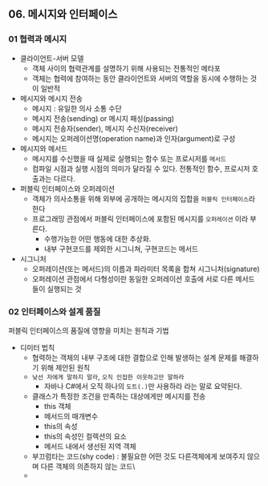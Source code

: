 ## 06. 메시지와 인터페이스 

### 01 협력과 메시지
- 클라이언트-서버 모델
  - 객체 사이의 협력관계를 설명하기 위해 사용되는 전통적인 메타포 
  - 객체는 협력에 참여하는 동안 클라이언트와 서버의 역할을 동시에 수행하는 것이 일반적
- 메시지와 메시지 전송
  - 메시지 : 유일한 의사 소통 수단
  - 메시지 전송(sending) or 메시지 패싱(passing) 
  - 메시지 전송자(sender), 메시지 수신자(receiver)
  - 메시지는 오퍼레이션명(operation name)과 인자(argument)로 구성
- 메시지와 메서드
  - 메시지를 수신했을 때 실제로 실행되는 함수 또는 프로시저를 `메서드`
  - 컴파일 시점과 실행 시점의 의미가 달라질 수 있다. 전통적인 함수, 프로시저 호출과는 다르다. 
- 퍼블릭 인터페이스와 오퍼레이션
  - 객체가 의사소통을 위해 외부에 공개하는 메시지의 집합을 `퍼블릭 인터페이스`라 한다
  - 프로그래밍 관점에서 퍼블릭 인터페이스에 포함된 메시지를 `오퍼레이션` 이라 부른다. 
    - 수행가능한 어떤 행동에 대한 추상화.
    - 내부 구현코드를 제외한 시그니쳐, 구현코드는 메서드
- 시그니처
  - 오퍼레이션(또는 메서드)의 이름과 파라미터 목록을 합쳐 시그니처(signature)
  - 오퍼레이션 관점에서 다형성이란 동일한 오퍼레이션 호출에 서로 다른 메서드들이 실행되는 것
  
### 02 인터페이스와 설계 품질
퍼블릭 인터페이스의 품질에 영향을 미치는 원칙과 기법
- 디미터 법칙
  - 협력하는 객체의 내부 구조에 대한 결합으로 인해 발생하는 설계 문제를 해결하기 위해 제안된 원칙   
  - `낮선 자에게 말하지 말라`, `오직 인접한 이웃하고만 말하라`
    - 자바나 C#에서 오직 하나의 `도트(.)`만 사용하라 라는 말로 요약된다. 
  - 클래스가 특정한 조건을 만족하는 대상에게만 메시지를 전송
    - this 객체
    - 메서드의 매개변수
    - this의 속성
    - this의 속성인 컬렉션의 요소
    - 메서드 내에서 생선된 지역 객체
  - 부끄럼타는 코드(shy code) : 불필요한 어떤 것도 다른객체에게 보여주지 않으며 다른 객체의 의존하지 않는 코드\
  - 